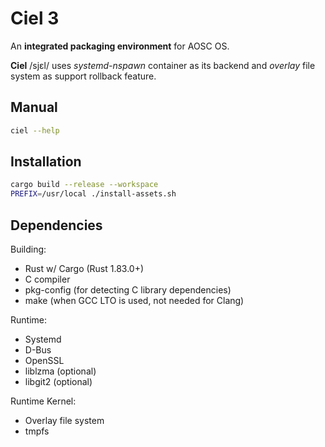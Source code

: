 # Ciel 3
An **integrated packaging environment** for AOSC OS.

**Ciel** /sjɛl/ uses *systemd-nspawn* container as its backend and *overlay* file system as support rollback feature.

## Manual

```bash
ciel --help
```

## Installation

```bash
cargo build --release --workspace
PREFIX=/usr/local ./install-assets.sh
```

## Dependencies

Building:
- Rust w/ Cargo (Rust 1.83.0+)
- C compiler
- pkg-config (for detecting C library dependencies)
- make (when GCC LTO is used, not needed for Clang)

Runtime:
- Systemd
- D-Bus
- OpenSSL
- liblzma (optional)
- libgit2 (optional)

Runtime Kernel:
- Overlay file system
- tmpfs
